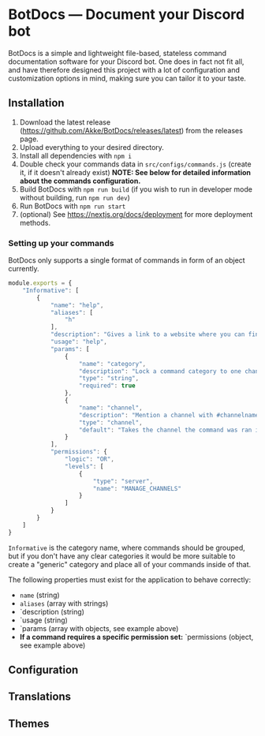 # BotDocs — Document your Discord bot
BotDocs is a simple and lightweight file-based, stateless command documentation software for your Discord bot. One does in fact not fit all, and have therefore designed this project with a lot of configuration and customization options in mind, making sure you can tailor it to your taste.

## Installation
1. Download the latest release (https://github.com/Akke/BotDocs/releases/latest) from the releases page.
2. Upload everything to your desired directory.
3. Install all dependencies with `npm i`
4. Double check your commands data in `src/configs/commands.js` (create it, if it doesn't already exist) **NOTE: See below for detailed information about the commands configuration.**
5. Build BotDocs with `npm run build` (if you wish to run in developer mode without building, run `npm run dev`)
6. Run BotDocs with `npm run start`
7. (optional) See https://nextjs.org/docs/deployment for more deployment methods.

### Setting up your commands
BotDocs only supports a single format of commands in form of an object currently.
```js
module.exports = {
    "Informative": [
        {
            "name": "help",
            "aliases": [
                "h"
            ],
            "description": "Gives a link to a website where you can find all the information you need.",
            "usage": "help",
            "params": [
                {
                    "name": "category",
                    "description": "Lock a command category to one channel",
                    "type": "string",
                    "required": true
                },
                {
                    "name": "channel",
                    "description": "Mention a channel with #channelname",
                    "type": "channel",
                    "default": "Takes the channel the command was ran in"
                }
            ],
            "permissions": {
                "logic": "OR",
                "levels": [
                    {
                        "type": "server",
                        "name": "MANAGE_CHANNELS"
                    }
                ]
            }
        }
    ]
}
```
`Informative` is the category name, where commands should be grouped, but if you don't have any clear categories it would be more suitable to create a "generic" category and place all of your commands inside of that.

The following properties must exist for the application to behave correctly:
* `name` (string)
* `aliases` (array with strings)
* `description (string)
* `usage (string)
* `params (array with objects, see example above)
* **If a command requires a specific permission set:** `permissions (object, see example above)

## Configuration

## Translations

## Themes
